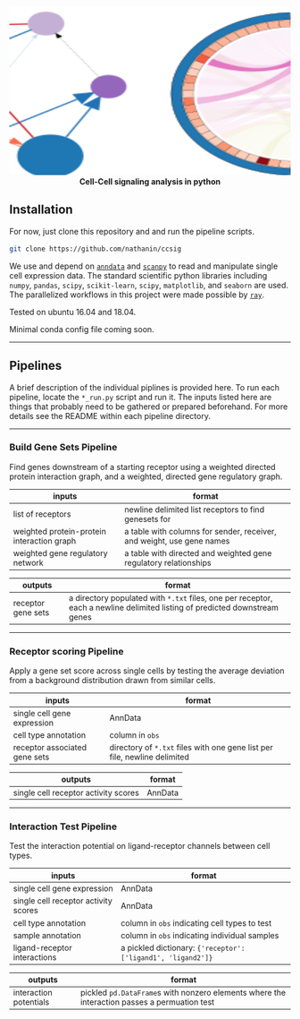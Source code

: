 <!-- # **C**ell **C**ell **SIG**naling -->

<!-- ![graph](assets/graph.svg) -->
<p align="center">
  <img width="800" height="300" src="assets/graph.svg">
  <br>
  <b>Cell-Cell signaling analysis in python</b><br>
</p>


## Installation

For now, just clone this repository and and run the pipeline scripts. 

```bash
git clone https://github.com/nathanin/ccsig
```

We use and depend on [`anndata`](https://anndata.readthedocs.io/en/latest/anndata.AnnData.html) and [`scanpy`](https://scanpy.readthedocs.io/en/stable/) to read and manipulate single cell expression data.
The standard scientific python libraries including `numpy`, `pandas`, `scipy`, `scikit-learn`, `scipy`, `matplotlib`, and `seaborn` are used.
The parallelized workflows in this project were made possible by [`ray`](https://github.com/ray-project/ray).

Tested on ubuntu 16.04 and 18.04.

Minimal conda config file coming soon.

<!-- [google](http://www.google.com) -->

---

## Pipelines

A brief description of the individual piplines is provided here.
To run each pipeline, locate the `*_run.py` script and run it. 
The inputs listed here are things that probably need to be gathered or prepared beforehand.
For more details see the README within each pipeline directory.

---

### Build Gene Sets Pipeline

Find genes downstream of a starting receptor using a weighted directed protein interaction graph, and a weighted, directed gene regulatory graph.

inputs | format
-------|--------
list of receptors | newline delimited list receptors to find genesets for
weighted protein-protein interaction graph | a table with columns for sender, receiver, and weight, use gene names
weighted gene regulatory network | a table with directed and weighted gene regulatory relationships


outputs | format
-------|--------
receptor gene sets | a directory populated with `*.txt` files, one per receptor, each a newline delimited listing of predicted downstream genes

---

### Receptor scoring Pipeline

Apply a gene set score across single cells by testing the average deviation from a background distribution drawn from similar cells. 

inputs | format
-------|--------
single cell gene expression | AnnData
cell type annotation | column in `obs`
receptor associated gene sets | directory of `*.txt` files with one gene list per file, newline delimited


outputs | format
-------|--------
single cell receptor activity scores | AnnData


---


### Interaction Test Pipeline

Test the interaction potential on ligand-receptor channels between cell types. 


inputs | format
-------|--------
single cell gene expression | AnnData
single cell receptor activity scores | AnnData
cell type annotation | column in `obs` indicating cell types to test
sample annotation | column in `obs` indicating individual samples
ligand-receptor interactions | a pickled dictionary: `{'receptor': ['ligand1', 'ligand2']}`


outputs | format
-------|--------
interaction potentials | pickled `pd.DataFrame`s with nonzero elements where the interaction passes a permuation test

